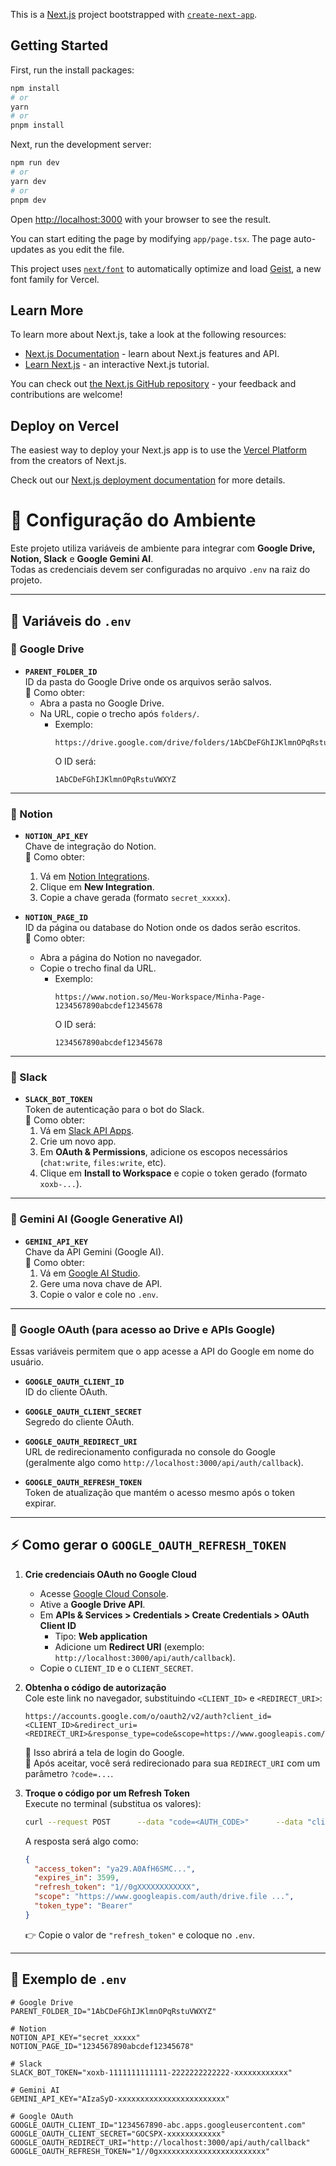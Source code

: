 This is a [Next.js](https://nextjs.org) project bootstrapped with [`create-next-app`](https://nextjs.org/docs/app/api-reference/cli/create-next-app).

## Getting Started

First, run the install packages:

```bash
npm install
# or
yarn
# or
pnpm install
```

Next, run the development server:

```bash
npm run dev
# or
yarn dev
# or
pnpm dev
```

Open [http://localhost:3000](http://localhost:3000) with your browser to see the result.

You can start editing the page by modifying `app/page.tsx`. The page auto-updates as you edit the file.

This project uses [`next/font`](https://nextjs.org/docs/app/building-your-application/optimizing/fonts) to automatically optimize and load [Geist](https://vercel.com/font), a new font family for Vercel.

## Learn More

To learn more about Next.js, take a look at the following resources:

- [Next.js Documentation](https://nextjs.org/docs) - learn about Next.js features and API.
- [Learn Next.js](https://nextjs.org/learn) - an interactive Next.js tutorial.

You can check out [the Next.js GitHub repository](https://github.com/vercel/next.js) - your feedback and contributions are welcome!

## Deploy on Vercel

The easiest way to deploy your Next.js app is to use the [Vercel Platform](https://vercel.com/new?utm_medium=default-template&filter=next.js&utm_source=create-next-app&utm_campaign=create-next-app-readme) from the creators of Next.js.

Check out our [Next.js deployment documentation](https://nextjs.org/docs/app/building-your-application/deploying) for more details.

# 📌 Configuração do Ambiente

Este projeto utiliza variáveis de ambiente para integrar com **Google Drive, Notion, Slack** e **Google Gemini AI**.  
Todas as credenciais devem ser configuradas no arquivo `.env` na raiz do projeto.

---

## 🔑 Variáveis do `.env`

### 📂 Google Drive
- **`PARENT_FOLDER_ID`**  
  ID da pasta do Google Drive onde os arquivos serão salvos.  
  🔹 Como obter:  
  - Abra a pasta no Google Drive.  
  - Na URL, copie o trecho após `folders/`.  
    - Exemplo:  
      ```
      https://drive.google.com/drive/folders/1AbCDeFGhIJKlmnOPqRstuVWXYZ
      ```
      O ID será:  
      ```
      1AbCDeFGhIJKlmnOPqRstuVWXYZ
      ```

---

### 📝 Notion
- **`NOTION_API_KEY`**  
  Chave de integração do Notion.  
  🔹 Como obter:  
  1. Vá em [Notion Integrations](https://www.notion.so/my-integrations).  
  2. Clique em **New Integration**.  
  3. Copie a chave gerada (formato `secret_xxxxx`).  

- **`NOTION_PAGE_ID`**  
  ID da página ou database do Notion onde os dados serão escritos.  
  🔹 Como obter:  
  - Abra a página do Notion no navegador.  
  - Copie o trecho final da URL.  
    - Exemplo:  
      ```
      https://www.notion.so/Meu-Workspace/Minha-Page-1234567890abcdef12345678
      ```
      O ID será:  
      ```
      1234567890abcdef12345678
      ```

---

### 💬 Slack
- **`SLACK_BOT_TOKEN`**  
  Token de autenticação para o bot do Slack.  
  🔹 Como obter:  
  1. Vá em [Slack API Apps](https://api.slack.com/apps).  
  2. Crie um novo app.  
  3. Em **OAuth & Permissions**, adicione os escopos necessários (`chat:write`, `files:write`, etc).  
  4. Clique em **Install to Workspace** e copie o token gerado (formato `xoxb-...`).

---

### 🤖 Gemini AI (Google Generative AI)
- **`GEMINI_API_KEY`**  
  Chave da API Gemini (Google AI).  
  🔹 Como obter:  
  1. Vá em [Google AI Studio](https://aistudio.google.com/app/apikey).  
  2. Gere uma nova chave de API.  
  3. Copie o valor e cole no `.env`.

---

### 🔐 Google OAuth (para acesso ao Drive e APIs Google)
Essas variáveis permitem que o app acesse a API do Google em nome do usuário.  

- **`GOOGLE_OAUTH_CLIENT_ID`**  
  ID do cliente OAuth.  

- **`GOOGLE_OAUTH_CLIENT_SECRET`**  
  Segredo do cliente OAuth.  

- **`GOOGLE_OAUTH_REDIRECT_URI`**  
  URL de redirecionamento configurada no console do Google (geralmente algo como `http://localhost:3000/api/auth/callback`).  

- **`GOOGLE_OAUTH_REFRESH_TOKEN`**  
  Token de atualização que mantém o acesso mesmo após o token expirar.  

---

## ⚡ Como gerar o `GOOGLE_OAUTH_REFRESH_TOKEN`

1. **Crie credenciais OAuth no Google Cloud**  
   - Acesse [Google Cloud Console](https://console.cloud.google.com/).  
   - Ative a **Google Drive API**.  
   - Em **APIs & Services > Credentials > Create Credentials > OAuth Client ID**  
     - Tipo: **Web application**  
     - Adicione um **Redirect URI** (exemplo: `http://localhost:3000/api/auth/callback`).  
   - Copie o `CLIENT_ID` e o `CLIENT_SECRET`.

2. **Obtenha o código de autorização**  
   Cole este link no navegador, substituindo `<CLIENT_ID>` e `<REDIRECT_URI>`:  

   ```
   https://accounts.google.com/o/oauth2/v2/auth?client_id=<CLIENT_ID>&redirect_uri=<REDIRECT_URI>&response_type=code&scope=https://www.googleapis.com/auth/drive.file%20https://www.googleapis.com/auth/userinfo.email%20https://www.googleapis.com/auth/userinfo.profile&access_type=offline&prompt=consent
   ```

   🔹 Isso abrirá a tela de login do Google.  
   🔹 Após aceitar, você será redirecionado para sua `REDIRECT_URI` com um parâmetro `?code=...`.

3. **Troque o código por um Refresh Token**  
   Execute no terminal (substitua os valores):  

   ```bash
   curl --request POST      --data "code=<AUTH_CODE>"      --data "client_id=<CLIENT_ID>"      --data "client_secret=<CLIENT_SECRET>"      --data "redirect_uri=<REDIRECT_URI>"      --data "grant_type=authorization_code"      https://oauth2.googleapis.com/token
   ```

   A resposta será algo como:  

   ```json
   {
     "access_token": "ya29.A0AfH6SMC...",
     "expires_in": 3599,
     "refresh_token": "1//0gXXXXXXXXXXXX",
     "scope": "https://www.googleapis.com/auth/drive.file ...",
     "token_type": "Bearer"
   }
   ```

   👉 Copie o valor de `"refresh_token"` e coloque no `.env`.

---

## 📂 Exemplo de `.env`

```env
# Google Drive
PARENT_FOLDER_ID="1AbCDeFGhIJKlmnOPqRstuVWXYZ"

# Notion
NOTION_API_KEY="secret_xxxxx"
NOTION_PAGE_ID="1234567890abcdef12345678"

# Slack
SLACK_BOT_TOKEN="xoxb-1111111111111-2222222222222-xxxxxxxxxxxx"

# Gemini AI
GEMINI_API_KEY="AIzaSyD-xxxxxxxxxxxxxxxxxxxxxxxx"

# Google OAuth
GOOGLE_OAUTH_CLIENT_ID="1234567890-abc.apps.googleusercontent.com"
GOOGLE_OAUTH_CLIENT_SECRET="GOCSPX-xxxxxxxxxxxx"
GOOGLE_OAUTH_REDIRECT_URI="http://localhost:3000/api/auth/callback"
GOOGLE_OAUTH_REFRESH_TOKEN="1//0gxxxxxxxxxxxxxxxxxxxxxxxx"
```
